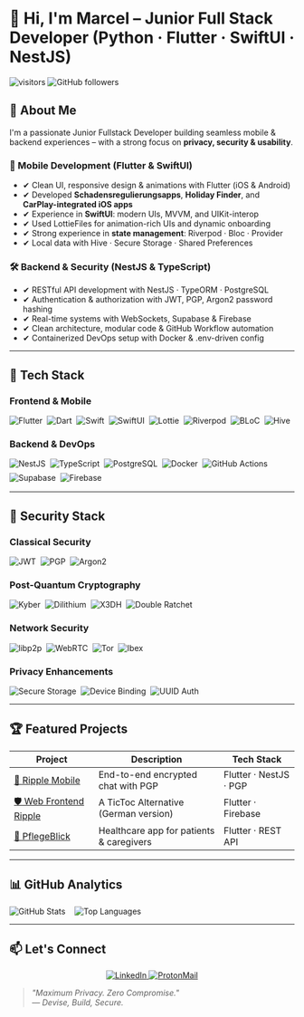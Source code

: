 # 👋 Hi, I'm Marcel – Junior Full Stack Developer (Python · Flutter · SwiftUI · NestJS)

![visitors](https://visitor-badge.laobi.icu/badge?page_id=DataDruide.DataDruide&left_color=gray&right_color=blue)
![GitHub followers](https://img.shields.io/github/followers/DataDruide?label=Follow&style=social)

## 🚀 About Me

I'm a passionate Junior Fullstack Developer building seamless mobile & backend experiences – with a strong focus on **privacy, security & usability**.

### 📱 Mobile Development (Flutter & SwiftUI)
- ✔ Clean UI, responsive design & animations with Flutter (iOS & Android)  
- ✔ Developed **Schadensregulierungsapps**, **Holiday Finder**, and **CarPlay-integrated iOS apps**  
- ✔ Experience in **SwiftUI**: modern UIs, MVVM, and UIKit-interop  
- ✔ Used LottieFiles for animation-rich UIs and dynamic onboarding  
- ✔ Strong experience in **state management**: Riverpod · Bloc · Provider  
- ✔ Local data with Hive · Secure Storage · Shared Preferences  

### 🛠 Backend & Security (NestJS & TypeScript)
- ✔ RESTful API development with NestJS · TypeORM · PostgreSQL  
- ✔ Authentication & authorization with JWT, PGP, Argon2 password hashing  
- ✔ Real-time systems with WebSockets, Supabase & Firebase  
- ✔ Clean architecture, modular code & GitHub Workflow automation  
- ✔ Containerized DevOps setup with Docker & .env-driven config  

---

## 🧰 Tech Stack

### Frontend & Mobile
<div style="display: flex; flex-wrap: wrap; gap: 8px; margin-bottom: 16px;">
  <img src="https://img.shields.io/badge/Flutter-02569B?style=for-the-badge&logo=flutter&logoColor=white" alt="Flutter">
  <img src="https://img.shields.io/badge/Dart-0175C2?style=for-the-badge&logo=dart&logoColor=white" alt="Dart">
  <img src="https://img.shields.io/badge/Swift-FA7343?style=for-the-badge&logo=swift&logoColor=white" alt="Swift">
  <img src="https://img.shields.io/badge/SwiftUI-0A84FF?style=for-the-badge&logo=apple&logoColor=white" alt="SwiftUI">
  <img src="https://img.shields.io/badge/Lottie-FC7303?style=for-the-badge&logo=lottie&logoColor=white" alt="Lottie">
  <img src="https://img.shields.io/badge/Riverpod-0E9F6E?style=for-the-badge&logo=pub&logoColor=white" alt="Riverpod">
  <img src="https://img.shields.io/badge/BLoC-52B788?style=for-the-badge&logo=pub&logoColor=white" alt="BLoC">
  <img src="https://img.shields.io/badge/Hive-FFC107?style=for-the-badge&logo=hive&logoColor=white" alt="Hive">
</div>

### Backend & DevOps
<div style="display: flex; flex-wrap: wrap; gap: 8px; margin-bottom: 16px;">
  <img src="https://img.shields.io/badge/NestJS-E0234E?style=for-the-badge&logo=nestjs&logoColor=white" alt="NestJS">
  <img src="https://img.shields.io/badge/TypeScript-3178C6?style=for-the-badge&logo=typescript&logoColor=white" alt="TypeScript">
  <img src="https://img.shields.io/badge/PostgreSQL-336791?style=for-the-badge&logo=postgresql&logoColor=white" alt="PostgreSQL">
  <img src="https://img.shields.io/badge/Docker-2496ED?style=for-the-badge&logo=docker&logoColor=white" alt="Docker">
  <img src="https://img.shields.io/badge/GitHub_Actions-2088FF?style=for-the-badge&logo=github-actions&logoColor=white" alt="GitHub Actions">
  <img src="https://img.shields.io/badge/Supabase-3ECF8E?style=for-the-badge&logo=supabase&logoColor=white" alt="Supabase">
  <img src="https://img.shields.io/badge/Firebase-FFCA28?style=for-the-badge&logo=firebase&logoColor=black" alt="Firebase">
</div>

---

## 🔐 Security Stack

### Classical Security
<div style="display: flex; flex-wrap: wrap; gap: 8px; margin-bottom: 16px;">
  <img src="https://img.shields.io/badge/JWT-black?style=for-the-badge&logo=jsonwebtokens&logoColor=white" alt="JWT">
  <img src="https://img.shields.io/badge/PGP-8B0000?style=for-the-badge&logo=gnuprivacyguard&logoColor=white" alt="PGP">
  <img src="https://img.shields.io/badge/Argon2-36454F?style=for-the-badge&logoColor=white" alt="Argon2">
</div>

### Post-Quantum Cryptography
<div style="display: flex; flex-wrap: wrap; gap: 8px; margin-bottom: 16px;">
  <img src="https://img.shields.io/badge/Kyber-004AAD?style=for-the-badge&logoColor=white" alt="Kyber">
  <img src="https://img.shields.io/badge/Dilithium-003153?style=for-the-badge&logoColor=white" alt="Dilithium">
  <img src="https://img.shields.io/badge/X3DH-4682B4?style=for-the-badge&logoColor=white" alt="X3DH">
  <img src="https://img.shields.io/badge/Double%20Ratchet-2F4F4F?style=for-the-badge&logoColor=white" alt="Double Ratchet">
</div>

### Network Security
<div style="display: flex; flex-wrap: wrap; gap: 8px; margin-bottom: 16px;">
  <img src="https://img.shields.io/badge/libp2p-1D2951?style=for-the-badge&logoColor=white" alt="libp2p">
  <img src="https://img.shields.io/badge/WebRTC-FF7F50?style=for-the-badge&logo=webrtc&logoColor=white" alt="WebRTC">
  <img src="https://img.shields.io/badge/Tor-7E1E9C?style=for-the-badge&logo=torproject&logoColor=white" alt="Tor">
  <img src="https://img.shields.io/badge/Ibex%20Protocol-FF4500?style=for-the-badge&logoColor=white" alt="Ibex">
</div>

### Privacy Enhancements
<div style="display: flex; flex-wrap: wrap; gap: 8px;">
  <img src="https://img.shields.io/badge/Secure%20Storage-556B2F?style=for-the-badge&logoColor=white" alt="Secure Storage">
  <img src="https://img.shields.io/badge/Device%20Binding-4B0082?style=for-the-badge&logoColor=white" alt="Device Binding">
  <img src="https://img.shields.io/badge/UUID%20Auth-8B008B?style=for-the-badge&logoColor=white" alt="UUID Auth">
</div>

---

## 🏆 Featured Projects

| Project | Description | Tech Stack |
|---------|-------------|------------|
| [🔐 Ripple Mobile](https://github.com/DataDruide/secure-chat-messenger) | End-to-end encrypted chat with PGP | Flutter · NestJS · PGP |
| [🛡️ Web Frontend Ripple](https://github.com/DataDruide/flutter-onboarding) | A TicToc Alternative (German version) | Flutter · Firebase |
| [🧠 PflegeBlick](https://github.com/DataDruide/pflegeblick) | Healthcare app for patients & caregivers | Flutter · REST API |

---

## 📊 GitHub Analytics

<div style="display: flex; gap: 16px; flex-wrap: wrap;">
  <img src="https://github-readme-stats.vercel.app/api?username=DataDruide&show_icons=true&theme=radical&hide_title=true" alt="GitHub Stats" style="max-width: 400px;">
  <img src="https://github-readme-stats.vercel.app/api/top-langs/?username=DataDruide&layout=compact&theme=radical" alt="Top Languages" style="max-width: 400px;">
</div>

---

## 📫 Let's Connect

<div align="center">
  <a href="https://www.linkedin.com/in/marcel-zimmermann-bb8802211/">
    <img src="https://img.shields.io/badge/LinkedIn-0077B5?style=for-the-badge&logo=linkedin&logoColor=white" alt="LinkedIn">
  </a>
  <a href="mailto:SecureChatMessenger@proton.me">
    <img src="https://img.shields.io/badge/ProtonMail-8B89CC?style=for-the-badge&logo=protonmail&logoColor=white" alt="ProtonMail">
  </a>
</div>

> *"Maximum Privacy. Zero Compromise."*  
> *— Devise, Build, Secure.*
